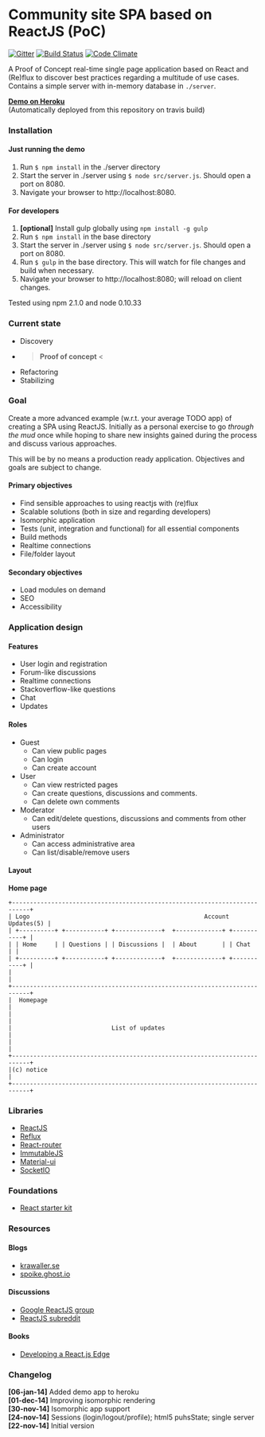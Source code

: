 # Community site SPA based on ReactJS (PoC)
[![Gitter](https://badges.gitter.im/Join%20Chat.svg)](https://gitter.im/WRidder/react-spa?utm_source=badge&utm_medium=badge&utm_campaign=pr-badge&utm_content=badge)
[![Build Status](https://travis-ci.org/WRidder/react-spa.svg?branch=master)](https://travis-ci.org/WRidder/react-spa)
[![Code Climate](https://codeclimate.com/github/WRidder/react-spa/badges/gpa.svg)](https://codeclimate.com/github/WRidder/react-spa)

A Proof of Concept real-time single page application based on React and (Re)flux to discover best practices regarding a multitude of use cases. Contains a simple server with in-memory database in `./server`.

[**Demo on Heroku**](http://react-spa.herokuapp.com/)  
(Automatically deployed from this repository on travis build)

### Installation
#### Just running the demo
1. Run `$ npm install` in the ./server directory
2. Start the server in ./server using `$ node src/server.js`. Should open a port on 8080.
3. Navigate your browser to http://localhost:8080.

#### For developers
1. **[optional]** Install gulp globally using `npm install -g gulp`
2. Run `$ npm install` in the base directory
3. Start the server in ./server using `$ node src/server.js`. Should open a port on 8080.
4. Run `$ gulp` in the base directory. This will watch for file changes and build when necessary.
5. Navigate your browser to http://localhost:8080; will reload on client changes.

Tested using npm 2.1.0 and node 0.10.33

### Current state
* Discovery
* > **Proof of concept** <
* Refactoring
* Stabilizing

### Goal
Create a more advanced example (w.r.t. your average TODO app) of creating a SPA using ReactJS. Initially as a personal exercise to go *through the mud* once while hoping to share new insights gained during the process and discuss various approaches. 

This will be by no means a production ready application. Objectives and goals are subject to change.

#### Primary objectives
* Find sensible approaches to using reactjs with (re)flux
* Scalable solutions (both in size and regarding developers)
* Isomorphic application
* Tests (unit, integration and functional) for all essential components
* Build methods
* Realtime connections
* File/folder layout

#### Secondary objectives
* Load modules on demand
* SEO 
* Accessibility

### Application design
#### Features
* User login and registration
* Forum-like discussions
* Realtime connections
* Stackoverflow-like questions
* Chat
* Updates

#### Roles
* Guest
  * Can view public pages
  * Can login
  * Can create account
* User
  * Can view restricted pages
  * Can create questions, discussions and comments. 
  * Can delete own comments
* Moderator
  * Can edit/delete questions, discussions and comments from other users
* Administrator
  * Can access administrative area
  * Can list/disable/remove users

#### Layout
**Home page**

```
+---------------------------------------------------------------------------+
| Logo                                                 Account   Updates(5) |
| +----------+ +-----------+ +-------------+  +-------------+ +-----------+ |
| | Home     | | Questions | | Discussions |  | About       | | Chat      | |
| +----------+ +-----------+ +-------------+  +-------------+ +-----------+ |
|                                                                           |
+---------------------------------------------------------------------------+
|  Homepage                                                                 |
|                                                                           |
|                            List of updates                                |
|                                                                           |
+---------------------------------------------------------------------------+
|(c) notice                                                                 |
+---------------------------------------------------------------------------+
```

### Libraries
* [ReactJS](https://facebook.github.io/react/)
* [Reflux](https://github.com/spoike/refluxjs)
* [React-router](https://github.com/rackt/react-router/)
* [ImmutableJS](https://github.com/facebook/immutable-js)
* [Material-ui](https://github.com/callemall/material-ui)
* [SocketIO](http://socket.io/)

### Foundations
* [React starter kit](https://github.com/kriasoft/react-starter-kit)

### Resources
#### Blogs
* [krawaller.se](http://blog.krawaller.se/)
* [spoike.ghost.io](http://spoike.ghost.io/)

#### Discussions
* [Google ReactJS group](https://groups.google.com/forum/#!forum/reactjs)
* [ReactJS subreddit](https://www.reddit.com/r/reactjs/search?q=reactjs&sort=relevance&restrict_sr=on&t=all)

#### Books
* [Developing a React.js Edge](http://shop.oreilly.com/product/9781939902122.do)

### Changelog
**[06-jan-14]** Added demo app to heroku    
**[01-dec-14]** Improving isomorphic rendering  
**[30-nov-14]** Isomorphic app support  
**[24-nov-14]** Sessions (login/logout/profile); html5 puhsState; single server  
**[22-nov-14]** Initial version

